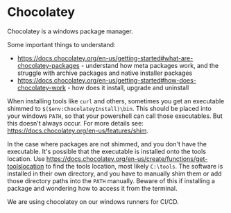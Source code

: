 # Chocolatey

Chocolatey is a windows package manager.

Some important things to understand:

- https://docs.chocolatey.org/en-us/getting-started#what-are-chocolatey-packages - understand how meta packages work, and the struggle with archive packages and native installer packages
- https://docs.chocolatey.org/en-us/getting-started#how-does-chocolatey-work - how does it install, upgrade and uninstall

When installing tools like `curl` and others, sometimes you get an executable shimmed to `$($env:ChocolateyInstall)\bin`. This should be placed into your windows `PATH`, so that your powershell can call those executables. But this doesn't always occur. For more details see: https://docs.chocolatey.org/en-us/features/shim.

In the case where packages are not shimmed, and you don't have the executable. It's possible that the executable is installed onto the tools location. Use https://docs.chocolatey.org/en-us/create/functions/get-toolslocation to find the tools location, most likely `C:\tools`. The software is installed in their own directory, and you have to manually shim them or add those directory paths into the `PATH` manually. Beware of this if installing a package and wondering how to access it from the terminal.

We are using chocolatey on our windows runners for CI/CD.
